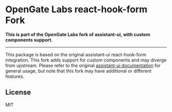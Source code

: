 # OpenGate Labs react-hook-form Fork

**This is part of the OpenGate Labs fork of assistant-ui, with custom components support.**

---

This package is based on the original assistant-ui react-hook-form integration. This fork adds support for custom components and may diverge from upstream. Please refer to the original [assistant-ui documentation](https://github.com/assistant-ui/assistant-ui) for general usage, but note that this fork may have additional or different features.

## License

MIT
